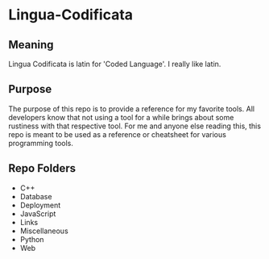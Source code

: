 # Lingua-Codificata

## Meaning

Lingua Codificata is latin for 'Coded Language'. I really like latin.

## Purpose

The purpose of this repo is to provide a reference for my favorite tools. All developers know that not using a tool for a  while brings about some rustiness with that respective tool. For me and anyone else reading this, this repo is meant to be used as a reference or cheatsheet for various programming tools. 

## Repo Folders
- C++
- Database
- Deployment
- JavaScript
- Links
- Miscellaneous
- Python
- Web